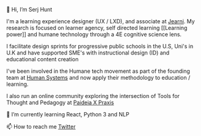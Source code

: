 👋 Hi, I’m Serj Hunt

I'm a learning experience designer (UX / LXD), and associate at [Jearni](https://jearni.co/). My research is focused on learner agency, self directed learning [[Learning power]] and humane technology through a 4E cognitive science lens.

I facilitate design sprints for progressive public schools in the U.S, Uni's in U.K and have supported SME's with instructional design (ID) and educational content creation

I've been involved in the Humane tech movement as part of the founding team at [Human Systems](https://human-systems.org/) and now apply their methodology to education / learning.

I also run an online community exploring the intersection of Tools for Thought and Pedagogy at [Paideia X Praxis](https://paideiaxpraxis.com/)

🌱 I’m currently learning React, Python 3 and NLP 

📫 How to reach me [Twitter](https://twitter.com/Serjhunt_ARK)


<!---
Serj-Sxhx/Serj-Sxhx is a ✨ special ✨ repository because its `README.md` (this file) appears on your GitHub profile.
You can click the Preview link to take a look at your changes.
--->
